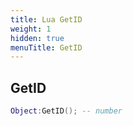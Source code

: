 ```yaml
---
title: Lua GetID
weight: 1
hidden: true
menuTitle: GetID
---
```

## GetID
```lua
Object:GetID(); -- number
```